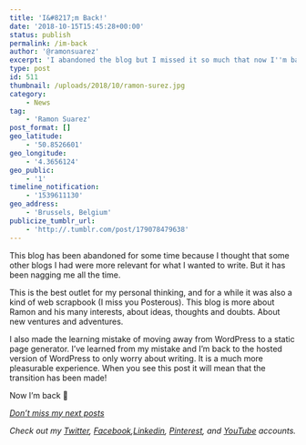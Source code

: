```yaml
---
title: 'I&#8217;m Back!'
date: '2018-10-15T15:45:28+00:00'
status: publish
permalink: /im-back
author: '@ramonsuarez'
excerpt: 'I abandoned the blog but I missed it so much that now I''m back :)'
type: post
id: 511
thumbnail: /uploads/2018/10/ramon-surez.jpg
category:
    - News
tag:
    - 'Ramon Suarez'
post_format: []
geo_latitude:
    - '50.8526601'
geo_longitude:
    - '4.3656124'
geo_public:
    - '1'
timeline_notification:
    - '1539611130'
geo_address:
    - 'Brussels, Belgium'
publicize_tumblr_url:
    - 'http://.tumblr.com/post/179078479638'
---
```

This blog has been abandoned for some time because I thought that some other blogs I had were more relevant for what I wanted to write. But it has been nagging me all the time.

This is the best outlet for my personal thinking, and for a while it was also a kind of web scrapbook (I miss you Posterous). This blog is more about Ramon and his many interests, about ideas, thoughts and doubts. About new ventures and adventures.

I also made the learning mistake of moving away from WordPress to a static page generator. I’ve learned from my mistake and I’m back to the hosted version of WordPress to only worry about writing. It is a much more pleasurable experience. When you see this post it will mean that the transition has been made!

Now I’m back 🙂

*[Don’t miss my next posts](https://ramonsuarez.com/do-you-want-to-hear-from-me/)*

*Check out my [Twitter](https://twitter.com/ramonsuarez), [Facebook](https://www.facebook.com/ramonsuarezdotcom),[Linkedin](https://www.linkedin.com/in/ramonsuarez/), [Pinterest](https://www.pinterest.com/ramonsuarez/), and [YouTube](https://www.youtube.com/ramonsuarezv) accounts.*